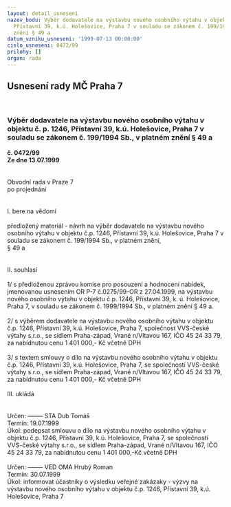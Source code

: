 ```yaml
---
layout: detail_usneseni
nazev_bodu: Výběr dodavatele na výstavbu nového osobního výtahu v objektu č. p. 1246,
  Přístavní 39, k.ú. Holešovice, Praha 7 v souladu se zákonem č. 199/1994 Sb., v platném
  znění § 49 a
datum_vzniku_usneseni: '1999-07-13 00:00:00'
cislo_usneseni: 0472/99
prilohy: []
organ: rada
---
```

<div id="ucUsn_pList" class="usn">
	<span><h2>Usnesení rady MČ Praha 7 </h2>
<br></span><div class="standBody">
<span><h3>Výběr dodavatele na výstavbu nového osobního výtahu v objektu č. p. 1246, Přístavní 39, k.ú. Holešovice, Praha 7 v souladu se zákonem č. 199/1994 Sb., v platném znění § 49 a</h3></span><div class="center">
		<strong>č. 0472/99</strong><br>
	</div>
<div class="center">
		<strong>Ze dne 13.07.1999</strong><br><br>
	</div>
<br>Obvodní rada v Praze 7<br>po projednání<br><br><br>I.	bere na vědomí<br><br> předložený materiál - návrh na výběr dodavatele na výstavbu nového osobního výtahu v objektu č.p. 1246, Přístavní 39, k.ú. Holešovice, Praha 7 v souladu se zákonem č. 199/1994 Sb., v platném znění,<br>§ 49 a<br><br><br>II.	souhlasí <br><br>1/ s předloženou zprávou komise pro posouzení a hodnocení nabídek, jmenovanou usnesením OR P-7 č.0275/99-OR z 27.04.1999, na výstavbu nového osobního výtahu v objektu č.p. 1246, Přístavní 39, k. ú. Holešovice, Praha 7, v souladu se zákonem č. 1999/1994 Sb., v platném znění § 49 a.<br><br>2/ s výběrem dodavatele na výstavbu nového osobního výtahu v objektu č.p. 1246, Přístavní 39, k.ú. Holešovice, Praha 7, společnost VVS-české výtahy s.r.o., se sídlem Praha-západ, Vrané n/Vltavou 167, IČO  45 24 33 79, za nabídnutou cenu 1 401 000,- Kč včetně DPH<br><br>3/ s textem smlouvy o dílo na výstavbu nového osobního výtahu v objektu č.p. 1246, Přístavní 39, k.ú. Holešovice, Praha 7, se společností VVS-české výtahy s.r.o., se sídlem Praha-západ, Vrané n/Vltavou 167, IČO 45 24 33 79, za nabídnutou cenu 1 401 000,- Kč včetně DPH<br><br>III.	ukládá <br><br><br> Určen:	–––––	STA Dub Tomáš<br>Termín: 19.07.1999<br>Úkol:	podepsat smlouvu o dílo na výstavbu nového osobního výtahu v objektu č.p. 1246, Přístavní 39, k.ú. Holešovice, Praha 7, se společností VVS-české výtahy s.r.o., se sídlem Praha-západ, Vrané n/Vltavou 167, IČO 45 24 33 79, za nabídnutou cenu 1 401 000,-Kč včetně DPH<br> <br>  Určen:	–––––	VED OMA Hrubý Roman<br>Termín: 30.07.1999<br>Úkol:	informovat účastníky o výsledku veřejné zakázaky - výzvy na výstavbu nového osobního výtahu v objektu č.p. 1246, Přístavní 39, k.ú. Holešovice, Praha 7<br>
</div>
</div>